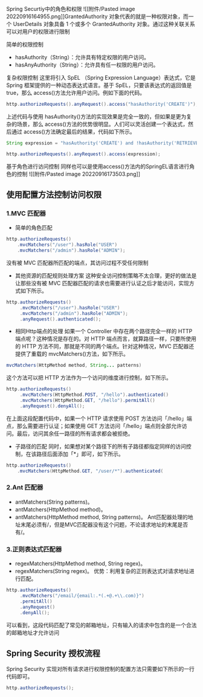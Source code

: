 Spring Securtiy中的角色和权限
![[附件/Pasted image 20220916164955.png]]GrantedAuthority 对象代表的就是一种权限对象，而一个 UserDetails 对象具备 1 个或多个 GrantedAuthority 对象。通过这种关联关系可以对用户的权限进行限制

简单的权限控制
-   hasAuthority（String）：允许具有特定权限的用户访问。
-   hasAnyAuthority（String）：允许具有任一权限的用户访问。

复杂权限控制
这里将引入 SpEL （Spring Expression Language）表达式，它是 Spring 框架提供的一种动态表达式语言。基于 SpEL，只要该表达式的返回值是 true，那么 access()方法允许用户访问。例如下面的代码。

``` java
http.authorizeRequests().anyRequest().access("hasAuthority('CREATE')");
```

上述代码与使用 hasAuthority()方法的实现效果是完全一致的，但如果是更为复杂的场景，那么 access()方法的优势很明显。人们可以灵活创建一个表达式，然后通过 access()方法确定最后的结果，代码如下所示。

``` java
String expression = "hasAuthority('CREATE') and !hasAuthority('RETRIEVE')"; 

http.authorizeRequests().anyRequest().access(expression);
```

基于角色进行访问控制
同样也可以是使用access()方法内的SpringEL语言进行角色的控制
![[附件/Pasted image 20220916173503.png]]

## 使用配置方法控制访问权限
### 1.MVC 匹配器
- 简单的角色匹配
``` java
http.authorizeRequests() 
    .mvcMatchers("/user").hasRole("USER") 
    .mvcMatchers("/admin").hasRole("ADMIN");
```
没有被 MVC 匹配器所匹配的端点，其访问过程不受任何限制
- 其他资源的匹配规则处理方案
这种安全访问控制策略不太合理，更好的做法是让那些没有被 MVC 匹配器匹配的请求也需要进行认证之后才能访问，实现方式如下所示。
``` java
http.authorizeRequests() 
     .mvcMatchers("/user").hasRole("USER") 
     .mvcMatchers("/admin").hasRole("ADMIN");
     .anyRequest().authenticated();
```
- 相同Http端点的处理
如果一个 Controller 中存在两个路径完全一样的 HTTP 端点呢？这种情况是存在的。对 HTTP 端点而言，就算路径一样，只要所使用的 HTTP 方法不同，那就是不同的两个端点。针对这种情况，MVC 匹配器还提供了重载的 mvcMatchers()方法，如下所示。

``` java
mvcMatchers(HttpMethod method, String... patterns)
```

这个方法可以把 HTTP 方法作为一个访问的维度进行控制，如下所示。

```java
http.authorizeRequests() 
     .mvcMatchers(HttpMethod.POST, "/hello").authenticated() 
     .mvcMatchers(HttpMethod.GET, "/hello").permitAll() 
     .anyRequest().denyAll();
```

在上面这段配置代码中，如果一个 HTTP 请求使用 POST 方法访问「/hello」端点，那么需要进行认证；如果使用 GET 方法访问「/hello」端点则全部允许访问。最后，访问其余任一路径的所有请求都会被拒绝。
- 子路径的匹配
同时，如果想对某个路径下的所有子路径都指定同样的访问控制，在该路径后面添加「*」即可，如下所示。

``` java
http.authorizeRequests() 
    .mvcMatchers(HttpMethod.GET, "/user/*").authenticated(
```

### 2.Ant 匹配器
-   antMatchers(String patterns)。
-   antMatchers(HttpMethod method)。
-   antMatchers(HttpMethod method, String patterns)。
Ant匹配器处理的地址末尾必须有/，但是MVC匹配器没有这个问题，不论请求地址的末尾是否有/。

### 3.正则表达式匹配器
-   regexMatchers(HttpMethod method, String regex)。
-   regexMatchers(String regex)。
优势：利用复杂的正则表达式对请求地址进行匹配。
``` java
http.authorizeRequests()
     .mvcMatchers("/email/{email:.*(.+@.+\\.com)}")
     .permitAll()
     .anyRequest()
     .denyAll();
```

可以看到，这段代码匹配了常见的邮箱地址，只有输入的请求中包含的是一个合法的邮箱地址才允许访问

## Spring Security 授权流程
Spring Security 实现对所有请求进行权限控制的配置方法只需要如下所示的一行代码即可。

``` java
http.authorizeRequests();
```
